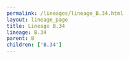 ```yaml
---
permalink: /lineages/lineage_B.34.html
layout: lineage_page
title: Lineage B.34
lineage: B.34
parent: B
children: ['B.34']
---
```

